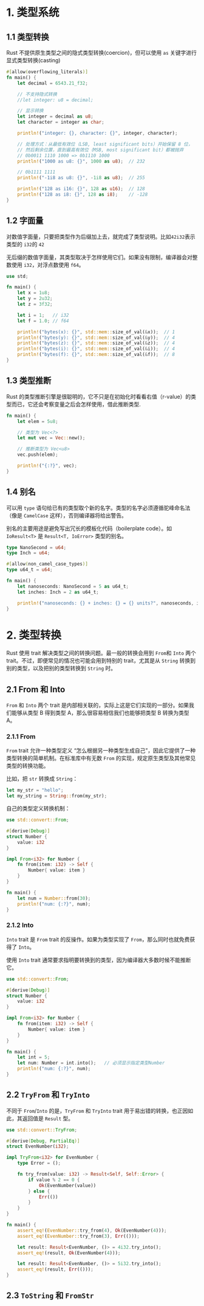 # 1. 类型系统

## 1.1 类型转换

Rust 不提供原生类型之间的隐式类型转换(coercion)，但可以使用 `as` 关键字进行显式类型转换(casting)

```rust
#[allow(overflowing_literals)]
fn main() {
    let decimal = 6543.21_f32;

    // 不支持隐式转换
    //let integer: u8 = decimal;

    // 显示转换
    let integer = decimal as u8;
    let character = integer as char;

    println!("integer: {}, character: {}", integer, character);

    // 处理方式：从最低有效位（LSB, least significant bits）开始保留 8 位，
    // 然后剩余位置，直到最高有效位（MSB, most significant bit）都被抛弃
    // 0b0011 1110 1000 => 0b1110 1000
    println!("1000 as u8: {}", 1000 as u8);  // 232

    // 0b1111 1111
    println!("-1i8 as u8: {}", -1i8 as u8);  // 255

    println!("128 as i16: {}", 128 as u16);  // 128
    println!("128 as i8: {}", 128 as i8);    // -128
}
```



## 1.2 字面量

对数值字面量，只要把类型作为后缀加上去，就完成了类型说明。比如`42i32`表示类型的 `i32`的 `42`

无后缀的数值字面量，其类型取决于怎样使用它们。如果没有限制，编译器会对整数使用 `i32`，对浮点数使用 `f64`。

```rust
use std;

fn main() {
    let x = 1u8;
    let y = 2u32;
    let z = 3f32;

    let i = 1;   // i32
    let f = 1.0; // f64

    println!("bytes(x): {}", std::mem::size_of_val(&x));  // 1
    println!("bytes(y): {}", std::mem::size_of_val(&y));  // 4
    println!("bytes(z): {}", std::mem::size_of_val(&z));  // 4
    println!("bytes(i): {}", std::mem::size_of_val(&i));  // 4
    println!("bytes(f): {}", std::mem::size_of_val(&f));  // 8
}
```



## 1.3 类型推断

Rust 的类型推断引擎是很聪明的，它不只是在初始化时看看右值（r-value）的类型而已，它还会考察变量之后会怎样使用，借此推断类型.

```rust
fn main() {
    let elem = 5u8;

    // 类型为 Vec<?>
    let mut vec = Vec::new();

    // 推断类型为 Vec<u8>
    vec.push(elem);

    println!("{:?}", vec);
}
```



## 1.4 别名

可以用 `type` 语句给已有的类型取个新的名字。类型的名字必须遵循驼峰命名法（像是 `CamelCase` 这样），否则编译器将给出警告。

别名的主要用途是避免写出冗长的模板化代码（boilerplate code）。如 `IoResult<T>` 是 `Result<T, IoError>` 类型的别名。

```rust
type NanoSecond = u64;
type Inch = u64;

#[allow(non_camel_case_types)]
type u64_t = u64;

fn main() {
    let nanoseconds: NanoSecond = 5 as u64_t;
    let inches: Inch = 2 as u64_t;

    println!("nanoseconds: {} + inches: {} = {} units?", nanoseconds, inches, nanoseconds+inches);
}
```



# 2. 类型转换

Rust 使用 trait 解决类型之间的转换问题。最一般的转换会用到 `From`和 `Into` 两个 trait。不过，即便常见的情况也可能会用到特别的 trait，尤其是从 `String` 转换到别的类型，以及把别的类型转换到 `String` 时。



## 2.1 From 和 Into

`From` 和 `Into` 两个 trait 是内部相关联的，实际上这是它们实现的一部分。如果我们能够从类型 B 得到类型 A，那么很容易相信我们也能够把类型 B 转换为类型 A。

### 2.1.1 From

`From` trait 允许一种类型定义 “怎么根据另一种类型生成自己”，因此它提供了一种类型转换的简单机制。在标准库中有无数 `From` 的实现，规定原生类型及其他常见类型的转换功能。

比如，把 `str` 转换成 `String`：

```rust
let my_str = "hello";
let my_string = String::from(my_str);
```

自己的类型定义转换机制：

```rust
use std::convert::From;

#[derive(Debug)]
struct Number {
    value: i32
}

impl From<i32> for Number {
    fn from(item: i32) -> Self {
        Number{ value: item }
    }
}

fn main() {
    let num = Number::from(30);
    println!("num: {:?}", num);
}
```



### 2.1.2 Into

`Into` trait 是 `From` trait 的反操作。如果为类型实现了 `From`，那么同时也就免费获得了 `Into`。

使用 `Into` trait 通常要求指明要转换到的类型，因为编译器大多数时候不能推断它。

```rust
use std::convert::From;

#[derive(Debug)]
struct Number {
    value: i32
}

impl From<i32> for Number {
    fn from(item: i32) -> Self {
        Number{ value: item }
    }
}

fn main() {
    let int = 5;
    let num: Number = int.into();   // 必须显示指定类型Number
    println!("num: {:?}", num);
}
```



## 2.2 `TryFrom` 和 `TryInto`

不同于 `From`/`Into` 的是，`TryFrom` 和 `TryInto` trait 用于易出错的转换，也正因如此，其返回值是 `Result` 型。

```rust
use std::convert::TryFrom;

#[derive(Debug, PartialEq)]
struct EvenNumber(i32);

impl TryFrom<i32> for EvenNumber {
    type Error = ();

    fn try_from(value: i32) -> Result<Self, Self::Error> {
        if value % 2 == 0 {
            Ok(EvenNumber(value))
        } else {
            Err(())
        }
    }
}

fn main() {
    assert_eq!(EvenNumber::try_from(4), Ok(EvenNumber(4)));
    assert_eq!(EvenNumber::try_from(3), Err(()));

    let result: Result<EvenNumber, ()> = 4i32.try_into();
    assert_eq!(result, Ok(EvenNumber(4)));

    let result: Result<EvenNumber, ()> = 5i32.try_into();
    assert_eq!(result, Err(()));
}
```



## 2.3 `ToString` 和 `FromStr`